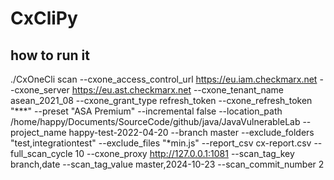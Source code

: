 # CxCliPy

## how to run it
./CxOneCli scan --cxone_access_control_url https://eu.iam.checkmarx.net --cxone_server https://eu.ast.checkmarx.net --cxone_tenant_name asean_2021_08 --cxone_grant_type refresh_token --cxone_refresh_token "***" --preset "ASA Premium"  --incremental false --location_path /home/happy/Documents/SourceCode/github/java/JavaVulnerableLab --project_name happy-test-2022-04-20 --branch master --exclude_folders "test,integrationtest" --exclude_files "*min.js" --report_csv cx-report.csv --full_scan_cycle 10 --cxone_proxy http://127.0.0.1:1081 --scan_tag_key branch,date --scan_tag_value master,2024-10-23 --scan_commit_number 2 

